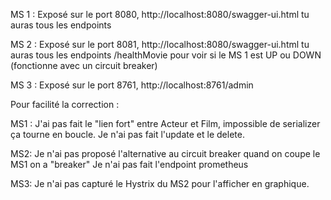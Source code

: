 MS 1 :
  Exposé sur le port 8080,  http://localhost:8080/swagger-ui.html tu auras tous les endpoints
  
MS 2 :
  Exposé sur le port 8081,  http://localhost:8080/swagger-ui.html tu auras tous les endpoints
  /healthMovie pour voir si le MS 1 est UP ou DOWN (fonctionne avec un circuit breaker)
  
MS 3 :
  Exposé sur le port 8761, http://localhost:8761/admin 
  
  
Pour facilité la correction :

MS1 :
  J'ai pas fait le "lien fort" entre Acteur et Film, impossible de serializer ça tourne en boucle.
  Je n'ai pas fait l'update et le delete.
  
MS2:
  Je n'ai pas proposé l'alternative au circuit breaker quand on coupe le MS1 on a "breaker"
  Je n'ai pas fait l'endpoint prometheus
  
MS3:
  Je n'ai pas capturé le Hystrix du MS2 pour l'afficher en graphique.


